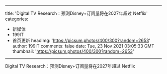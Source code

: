 
---
title: 'Digital TV Research：预测Disney+订阅量将在2027年超过 Netflix'
categories: 
 - 新媒体
 - 199IT
 - 首页更新
headimg: 'https://picsum.photos/400/300?random=2653'
author: 199IT
comments: false
date: Tue, 23 Nov 2021 03:05:33 GMT
thumbnail: 'https://picsum.photos/400/300?random=2653'
---

<div>   
Digital TV Research：预测Disney+订阅量将在2027年超过 Netflix  
</div>
            